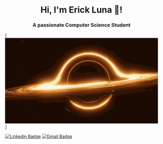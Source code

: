 <h1 align="center">Hi, I'm Erick Luna 👋</a>!</h1>
<h3 align="center">A passionate Computer Science Student</h3>

[![](https://raw.githubusercontent.com/elunac19/elunac19/master/black-hole.gif)]

[![Linkedin Badge](https://img.shields.io/badge/Erick_Luna_Carrada-0A66C2.svg?style=for-the-badge&logo=LinkedIn&logoColor=white)](www.linkedin.com/in/erick-luna-carrada)
[![Gmail Badge](https://img.shields.io/badge/Elunac19-EA4335.svg?style=for-the-badge&logo=Gmail&logoColor=white)](mailto:elunac19@gmail.com) 
